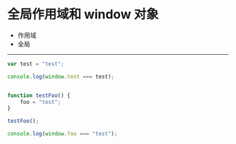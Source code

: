 # 全局作用域和 window 对象
- 作用域
- 全局

---
```JavaScript
var test = "test";

console.log(window.test === test);


function testFoo() {
    foo = "test";
}

testFoo();

console.log(window.foo === "test");
```
